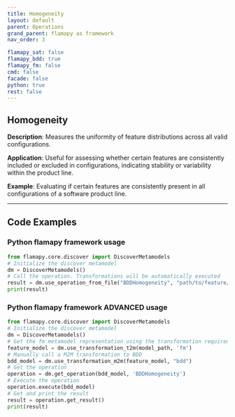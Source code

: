 ```yaml
---
title: Homogeneity
layout: default
parent: Operations
grand_parent: flamapy as framework
nav_order: 3

flamapy_sat: false
flamapy_bdd: true
flamapy_fm: false
cmd: false
facade: false
python: true
rest: false
---
```

## Homogeneity
**Description**: 
Measures the uniformity of feature distributions across all valid configurations.

**Application**: 
Useful for assessing whether certain features are consistently included or excluded in configurations, indicating stability or variability within the product line.

**Example**: 
Evaluating if certain features are consistently present in all configurations of a software product line.

---
## Code Examples

### Python flamapy framework usage
```python
from flamapy.core.discover import DiscoverMetamodels
# Initialize the discover metamodel
dm = DiscoverMetamodels()
# Call the operation. Transformations will be automatically executed
result = dm.use_operation_from_file("BDDHomogeneity", "path/to/feature/model")
print(result)
```
### Python flamapy framework **ADVANCED** usage
```python
from flamapy.core.discover import DiscoverMetamodels
# Initialize the discover metamodel
dm = DiscoverMetamodels()
# Get the fm metamodel representation using the transformation required to get to the fm metamodel
feature_model = dm.use_transformation_t2m(model_path, 'fm')
# Manually call a M2M transformation to BDD
bdd_model = dm.use_transformation_m2m(feature_model, "bdd")
# Get the operation
operation = dm.get_operation(bdd_model, 'BDDHomogeneity')
# Execute the operation
operation.execute(bdd_model)
# Get and print the result
result = operation.get_result()
print(result)
```
